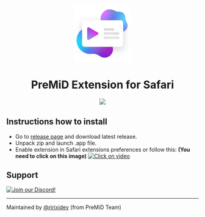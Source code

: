 <div align="center">

<img src="https://raw.githubusercontent.com/PreMiD/Website/stable/src/assets/images/pmd_logo-transparent.png" width="150px" draggable="false"><br>

# PreMiD Extension for Safari

<img src="https://cln.sh/oBE2DTVdXDJIhOF7qQ9u/download" draggable="false"><br>

<div align="left">

## Instructions how to install

- Go to [release page](https://github.com/PreMiD/Extension-Safari/releases) and download latest release.
- Unpack zip and launch .app file.
- Enable extension in Safari extensions preferences or follow this: 
**(You need to click on this image)** [![Click on video](https://i.imgur.com/cm4PF4d.png)](https://i.ririxi.dev/tutorial.mp4)

## Support

<a target="_blank" href="https://discord.premid.app/" title="Join our Discord!">
  <img src="https://discord.com/api/guilds/493130730549805057/widget.png?style=banner2" height="76px" draggable="false" alt="Join our Discord!">
</a>
<br>

---

Maintained by [@ririxidev](https://github.com/ririxidev) (from PreMiD Team)
